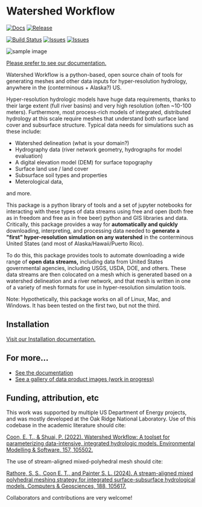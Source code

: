# Watershed Workflow
[![Docs](https://img.shields.io/badge/docs-link-blue?style=for-the-badge)](https://environmental-modeling-workflows.github.io/watershed-workflow/build/html/index.html)
[![Release](https://img.shields.io/github/v/release/environmental-modeling-workflows/watershed-workflow?display_name=release&style=for-the-badge)](https://github.com/environmental-modeling-workflows/watershed-workflow/releases/tag/watershed-workflow-1.1.0)

[![Build Status](https://img.shields.io/github/actions/workflow/status/environmental-modeling-workflows/watershed-workflow/main.yml?label=tests&style=for-the-badge)](https://github.com/environmental-modeling-workflows/watershed-workflow/actions)
[![Issues](https://img.shields.io/github/issues/environmental-modeling-workflows/watershed-workflow?style=for-the-badge)](https://github.com/environmental-modeling-workflows/watershed-workflow/issues)
[![Issues](https://img.shields.io/github/issues-pr/environmental-modeling-workflows/watershed-workflow?style=for-the-badge)](https://github.com/environmental-modeling-workflows/watershed-workflow/pulls)

![sample image](https://environmental-modeling-workflows.github.io/watershed-workflow/build/html/_images/watershed_workflow.png "Example output of the Coweeta Hydrologic Lab watersheds across scales.")

[Please prefer to see our documentation.](https://environmental-modeling-workflows.github.io/watershed-workflow/build/html/index.html)

Watershed Workflow is a python-based, open source chain of tools for generating meshes and other data inputs for hyper-resolution hydrology, anywhere in the (conterminous + Alaska?) US.  

Hyper-resolution hydrologic models have huge data requirements, thanks to their large extent (full river basins) and very high resolution (often ~10-100 meters).  Furthermore, most process-rich models of integrated, distributed hydrology at this scale require meshes that understand both surface land cover and subsurface structure.  Typical data needs for simulations such as these include:

* Watershed delineation (what is your domain?)
* Hydrography data (river network geometry, hydrographs for model evaluation)
* A digital elevation model (DEM) for surface topography
* Surface land use / land cover
* Subsurface soil types and properties
* Meterological data,

and more.

This package is a python library of tools and a set of jupyter notebooks for interacting with these types of data streams using free and open (both free as in freedom and free as in free beer) python and GIS libraries and data.  Critically, this package provides a way for **automatically and quickly** downloading, interpreting, and processing data needed to **generate a "first" hyper-resolution simulation on any watershed** in the conterminous United States (and most of Alaska/Hawaii/Puerto Rico).

To do this, this package provides tools to automate downloading a wide range of **open data streams,** including data from United States governmental agencies, including USGS, USDA, DOE, and others.  These data streams are then colocated on a mesh which is generated based on a watershed delineation and a river network, and that mesh is written in one of a variety of mesh formats for use in hyper-resolution simulation tools.

Note: Hypothetically, this package works on all of Linux, Mac, and Windows.  It has been tested on the first two, but not the third.

## Installation

[Visit our Installation documentation.](https://environmental-modeling-workflows.github.io/watershed-workflow/build/html/install.html)

## For more...

* [See the documentation](https://environmental-modeling-workflows.github.io/watershed-workflow)
* [See a gallery of data product images (work in progress)](https://environmental-modeling-workflows.github.io/watershed-workflow/build/html/gallery.html)

## Funding, attribution, etc

This work was supported by multiple US Department of Energy projects, and was mostly developed at the Oak Ridge National Laboratory.  Use of this codebase in the academic literature should cite:

[Coon, E. T., & Shuai, P. (2022). Watershed Workflow: A toolset for parameterizing data-intensive, integrated hydrologic models. Environmental Modelling & Software, 157, 105502.](https://doi.org/10.1016/j.envsoft.2022.105502)

The use of stream-aligned mixed-polyhedral mesh should cite:

[Rathore, S. S., Coon E. T., and Painter S. L. (2024). A stream-aligned mixed polyhedral meshing strategy for integrated surface-subsurface hydrological models. Computers & Geosciences, 188, 105617.](https://doi.org/10.1016/j.cageo.2024.105617)

Collaborators and contributions are very welcome!
